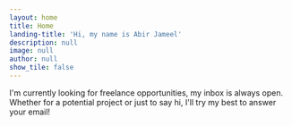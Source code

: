 ```yaml
---
layout: home
title: Home
landing-title: 'Hi, my name is Abir Jameel'
description: null
image: null
author: null
show_tile: false
---
```


I'm currently looking for freelance opportunities, my inbox is always open. Whether for a potential project or just to say hi, I'll try my best to answer your email!

